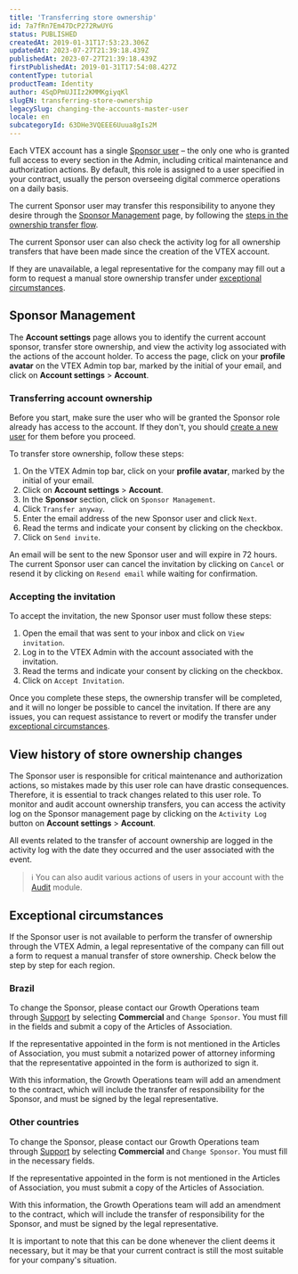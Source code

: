 ```yaml
---
title: 'Transferring store ownership'
id: 7a7fRn7Em47DcP272RwUYG
status: PUBLISHED
createdAt: 2019-01-31T17:53:23.306Z
updatedAt: 2023-07-27T21:39:18.439Z
publishedAt: 2023-07-27T21:39:18.439Z
firstPublishedAt: 2019-01-31T17:54:08.427Z
contentType: tutorial
productTeam: Identity
author: 4SqDPmUJIIz2KMMKgiyqKl
slugEN: transferring-store-ownership
legacySlug: changing-the-accounts-master-user
locale: en
subcategoryId: 63DHe3VQEEE6Uuua8gIs2M
---
```


Each VTEX account has a single [Sponsor user](/en/tutorial/what-is-the-sponsor-user) – the only one who is granted full access to every section in the Admin, including critical maintenance and authorization actions. By default, this role is assigned to a user specified in your contract, usually the person overseeing digital commerce operations on a daily basis.

The current Sponsor user may transfer this responsibility to anyone they desire through the [Sponsor Management](#sponsor-management) page, by following the [steps in the ownership transfer flow](#transferring-account-ownership).

The current Sponsor user can also check the activity log for all ownership transfers that have been made since the creation of the VTEX account.

If they are unavailable, a legal representative for the company may fill out a form to request a manual store ownership transfer under [exceptional circumstances](#exceptional-circumstances).

## Sponsor Management

The __Account settings__ page allows you to identify the current account sponsor, transfer store ownership, and view the activity log associated with the actions of the account holder. To access the page, click on your **profile avatar** on the VTEX Admin top bar, marked by the initial of your email, and click on **Account settings** > **Account**.

### Transferring account ownership

Before you start, make sure the user who will be granted the Sponsor role already has access to the account. If they don't, you should [create a new user](/en/tutorial/managing-users--tutorials_512#creating-a-new-user) for them before you proceed.

To transfer store ownership, follow these steps:

1. On the VTEX Admin top bar, click on your **profile avatar**, marked by the initial of your email.
2. Click on **Account settings** > **Account**.
3. In the __Sponsor__ section, click on `Sponsor Management`.
4. Click `Transfer anyway`.
5. Enter the email address of the new Sponsor user and click `Next`.
6. Read the terms and indicate your consent by clicking on the checkbox.
7. Click on `Send invite`.

An email will be sent to the new Sponsor user and will expire in 72 hours. The current Sponsor user can cancel the invitation by clicking on `Cancel` or resend it by clicking on `Resend email` while waiting for confirmation.

### Accepting the invitation

To accept the invitation, the new Sponsor user must follow these steps:

1. Open the email that was sent to your inbox and click on `View invitation`.
2. Log in to the VTEX Admin with the account associated with the invitation.
3. Read the terms and indicate your consent by clicking on the checkbox.
4. Click on `Accept Invitation`.

Once you complete these steps, the ownership transfer will be completed, and it will no longer be possible to cancel the invitation. If there are any issues, you can request assistance to revert or modify the transfer under [exceptional circumstances](#exceptional-circumstances).

## View history of store ownership changes

The Sponsor user is responsible for critical maintenance and authorization actions, so mistakes made by this user role can have drastic consequences. Therefore, it is essential to track changes related to this user role. To monitor and audit account ownership transfers, you can access the activity log on the Sponsor management page by clicking on the `Activity Log` button on **Account settings** > **Account**. 

All events related to the transfer of account ownership are logged in the activity log with the date they occurred and the user associated with the event.

> ℹ️ You can also audit various actions of users in your account with the [Audit](/en/tutorial/how-to-find-events-in-audit--5RXf9WJ5YLFBcS8q8KcxTA) module.

## Exceptional circumstances

If the Sponsor user is not available to perform the transfer of ownership through the VTEX Admin, a legal representative of the company can fill out a form to request a manual transfer of store ownership. Check below the step by step for each region.

### Brazil 

To change the Sponsor, please contact our Growth Operations team through [Support](https://help.vtex.com/en/support) by selecting **Commercial** and `Change Sponsor`. You must fill in the fields and submit a copy of the Articles of Association.

If the representative appointed in the form is not mentioned in the Articles of Association, you must submit a notarized power of attorney informing that the representative appointed in the form is authorized to sign it.

With this information, the Growth Operations team will add an amendment to the contract, which will include the transfer of responsibility for the Sponsor, and must be signed by the legal representative.

### Other countries

To change the Sponsor, please contact our Growth Operations team through [Support](https://help.vtex.com/en/support) by selecting **Commercial** and `Change Sponsor`. You must fill in the necessary fields.

If the representative appointed in the form is not mentioned in the Articles of Association, you must submit a copy of the Articles of Association.

With this information, the Growth Operations team will add an amendment to the contract, which will include the transfer of responsibility for the Sponsor, and must be signed by the legal representative.

It is important to note that this can be done whenever the client deems it necessary, but it may be that your current contract is still the most suitable for your company's situation.

